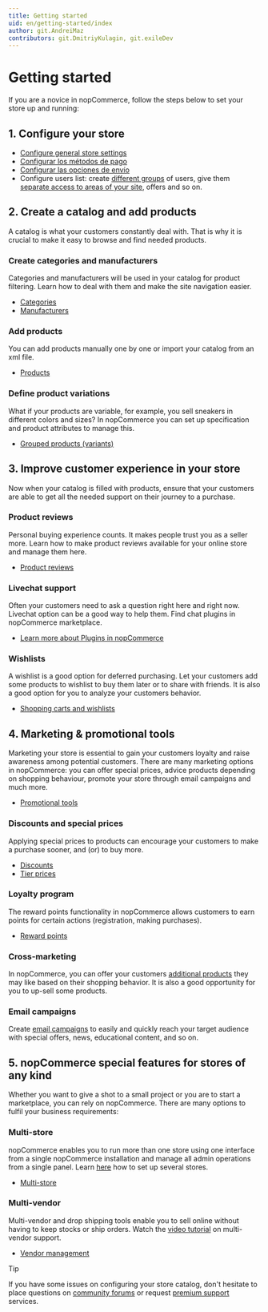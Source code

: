 ```yaml
---
title: Getting started
uid: en/getting-started/index
author: git.AndreiMaz
contributors: git.DmitriyKulagin, git.exileDev
---
```


# Getting started

If you are a novice in nopCommerce, follow the steps below to set your store up and running:

## 1. Configure your store

- [Configure general store settings](xref:en/getting-started/advanced-configuration/your-store-information)
- [Configurar los métodos de pago](xref:en/getting-started/configure-payments/payment-methods/index)
- [Configurar las opciones de envío](xref:en/getting-started/configure-shipping/index)
- Configure users list: create [different groups](xref:en/running-your-store/customer-management/customer-roles) of users, give them [separate access to areas of your site](xref:en/running-your-store/customer-management/access-control-list), offers and so on.

## 2. Create a catalog and add products

A catalog is what your customers constantly deal with. That is why it is crucial to make it easy to browse and find needed products.

### Create categories and manufacturers

Categories and manufacturers  will be used in your catalog for product filtering. Learn how to deal with them and make the site navigation easier.

* [Categories](xref:en/running-your-store/catalog/categories)
* [Manufacturers](xref:en/running-your-store/catalog/manufacturers)

### Add products

You can add products manually one by one or import your catalog from an xml file.

* [Products](xref:en/running-your-store/catalog/products/index)

### Define product variations

What if your products are variable, for example, you sell sneakers in different colors and sizes? In nopCommerce you can set up specification and product attributes to manage this.

* [Grouped products (variants)](xref:en/running-your-store/catalog/products/grouped-products-variants)

## 3. Improve customer experience in your store

Now when your catalog is filled with products, ensure that your customers are able to get all the needed support on their journey to a purchase.

### Product reviews

Personal buying experience counts. It makes people trust you as a seller more. Learn how to make product reviews available for your online store and manage them here.

* [Product reviews](xref:en/running-your-store/catalog/products/product-reviews)

### Livechat support

Often your customers need to ask a question right here and right now. Livechat option can be a good way to help them. Find chat plugins in nopCommerce marketplace.

* [Learn more about Plugins in nopCommerce](xref:en/getting-started/advanced-configuration/plugins-in-nopcommerce)

### Wishlists

A wishlist is a good option for deferred purchasing. Let your customers add some products to wishlist to buy them later or to share with friends. It is also a good option for you to analyze your customers behavior.

* [Shopping carts and wishlists](xref:en/running-your-store/order-management/shopping-carts-and-wishlists)

## 4. Marketing & promotional tools

Marketing your store is essential to gain your customers loyalty and raise awareness among potential customers. There are many marketing options in nopCommerce: you can offer special prices, advice products depending on shopping behaviour, promote your store through email campaigns and much more.

* [Promotional tools](xref:en/running-your-store/promotional-tools/index)

### Discounts and special prices

Applying special prices to products can encourage your customers to make a purchase sooner, and (or) to buy more.

* [Discounts](xref:en/running-your-store/promotional-tools/discounts)
* [Tier prices](xref:en/running-your-store/promotional-tools/tier-prices)

### Loyalty program

The reward points functionality in nopCommerce allows customers to earn points for certain actions (registration, making purchases).

* [Reward points](xref:en/running-your-store/promotional-tools/reward-points)

### Cross-marketing

In nopCommerce, you can offer your customers [additional products](xref:en/running-your-store/promotional-tools/cross-sells-and-related-products) they may like based on their shopping behavior. It is also a good opportunity for you to up-sell some products.

### Email campaigns

Create [email campaigns](xref:en/running-your-store/promotional-tools/email-campaigns) to easily and quickly reach your target audience with special offers, news, educational content, and so on.

## 5. nopCommerce special features for stores of any kind

Whether you want to give a shot to a small project or you are to start a marketplace, you can rely on nopCommerce. There are many options to fulfil your business requirements:

### Multi-store

nopCommerce enables you to run more than one store using one interface from a single nopCommerce installation and manage all admin operations from a single panel. Learn [here](xref:en/getting-started/advanced-configuration/multi-store) how to set up several stores.

* [Multi-store](xref:en/getting-started/advanced-configuration/multi-store)

### Multi-vendor

Multi-vendor and drop shipping tools enable you to sell online without having to keep stocks or ship orders. Watch the [video tutorial](https://www.youtube.com/watch?v=MH6r6tqfLF8&index=9&list=PLnL_aDfmRHwsbhj621A-RFb1KnzeFxYz4) on multi-vendor support.

* [Vendor management](xref:en/running-your-store/vendor-management)

> [!TIP]
> 
> If you have some issues on configuring your store catalog, don't hesitate to place questions on [community forums](http://www.nopcommerce.com/boards/forum/5/general-support) or request [premium support](http://www.nopcommerce.com/nopcommerce-premium-support-services) services.
